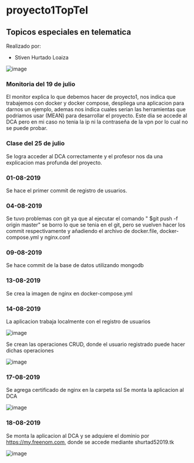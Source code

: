 # proyecto1TopTel

## Topicos especiales en telematica

Realizado por:
- Stiven Hurtado Loaiza


![image](https://user-images.githubusercontent.com/30469862/63234944-36b18100-c1fd-11e9-9627-99f1158fded5.png)

### Monitoria del 19 de julio
El monitor explica lo que debemos hacer de proyecto1, nos indica que trabajemos con docker y docker compose, despliega una aplicacion para darnos un ejemplo, ademas nos indica cuales serian las herramientas que podriamos usar (MEAN) para desarrollar el proyecto.
Este dia se accede al DCA pero en mi caso no tenia la ip ni la contraseña de la vpn por lo cual no se puede probar.

### Clase del 25 de julio
Se logra acceder al DCA correctamente y el profesor nos da una explicacion mas profunda del proyecto.

### 01-08-2019
Se hace el primer commit de registro de usuarios.

### 04-08-2019
Se tuvo problemas con git ya que al ejecutar el comando " $git push -f origin master" se borro lo que se tenia en el git, pero se vuelven hacer los commit respectivamente y añadiendo el archivo de docker.file, docker-compose.yml y nginx.conf

### 09-08-2019
Se hace commit de la base de datos utilizando mongodb

### 13-08-2019
Se crea la imagen de nginx en docker-compose.yml

### 14-08-2019
La aplicacion trabaja localmente con el registro de usuarios 

![image](https://user-images.githubusercontent.com/30469862/63234040-0f58b500-c1f9-11e9-90d1-d880207d63dd.png)

Se crean las operaciones CRUD, donde el usuario registrado puede hacer dichas operaciones 

![image](https://user-images.githubusercontent.com/30469862/63234608-9b6bdc00-c1fb-11e9-9d9b-bf80a63e4abd.png)

### 17-08-2019
Se agrega certificado de nginx en la carpeta ssl
Se monta la aplicacion al DCA

![image](https://user-images.githubusercontent.com/30469862/63235345-a07e5a80-c1fe-11e9-9762-a0c650f4f545.png)

### 18-08-2019
Se monta la aplicacion al DCA y se adquiere el dominio por https://my.freenom.com, donde se accede mediante shurtad52019.tk

![image](https://user-images.githubusercontent.com/30469862/63235437-00750100-c1ff-11e9-82c2-d0dd6ffc3268.png)









